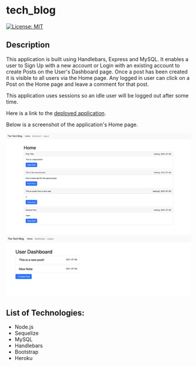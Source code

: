 # tech_blog

[![License: MIT](https://img.shields.io/badge/License-MIT-yellow.svg)](https://opensource.org/licenses/MIT)

## Description

This application is built using Handlebars, Express and MySQL. It enables a user to Sign Up with a new account or Login with an existing account to create Posts on the User's Dashboard page. Once a post has been created it is visible to all users via the Home page. Any logged in user can click on a Post on the Home page and leave a comment for that post. 

This application uses sessions so an idle user will be logged out after some time.

Here is a link to the [deployed application](https://rocky-citadel-71699.herokuapp.com/home).

Below is a screenshot of the application's Home page.

![Screenshot](/assets/screenshot.png)
![Screenshot](/assets/screenshot2.png)

## List of Technologies:
- Node.js
- Sequelize
- MySQL
- Handlebars
- Bootstrap
- Heroku
